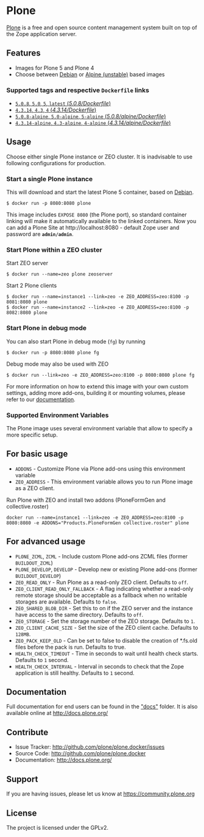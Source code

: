 # Plone

[Plone](https://plone.org) is a free and open source content management system built on top of the Zope application server.


## Features

- Images for Plone 5 and Plone 4
- Choose between [Debian](https://www.debian.org/) or [Alpine (unstable)](http://www.alpinelinux.org/) based images

### Supported tags and respective `Dockerfile` links

- [`5.0.8`, `5.0`, `5`, `latest` (*5.0.8/Dockerfile*)](https://github.com/plone/plone.docker/blob/master/5.0/5.0.8/debian/Dockerfile)
- [`4.3.14`, `4.3`, `4` (*4.3.14/Dockerfile*)](https://github.com/plone/plone.docker/blob/master/4.3/4.3.14/debian/Dockerfile)
- [`5.0.8-alpine`, `5.0-alpine`, `5-alpine` (*5.0.8/alpine/Dockerfile*)](https://github.com/plone/plone.docker/blob/master/5.0/5.0.8/alpine/Dockerfile)
- [`4.3.14-alpine`, `4.3-alpine`, `4-alpine` (*4.3.14/alpine/Dockerfile*)](https://github.com/plone/plone.docker/blob/master/4.3/4.3.14/alpine/Dockerfile)

## Usage

Choose either single Plone instance or ZEO cluster. It is inadvisable to use following configurations for production. 

### Start a single Plone instance

This will download and start the latest Plone 5 container, based on [Debian](https://www.debian.org/).

```console
$ docker run -p 8080:8080 plone
```

This image includes `EXPOSE 8080` (the Plone port), so standard container linking will make it automatically available to the linked containers. Now you can add a Plone Site at http://localhost:8080 - default Zope user and password are **`admin/admin`**.

### Start Plone within a ZEO cluster

Start ZEO server

```console
$ docker run --name=zeo plone zeoserver
```

Start 2 Plone clients

```console
$ docker run --name=instance1 --link=zeo -e ZEO_ADDRESS=zeo:8100 -p 8081:8080 plone
$ docker run --name=instance2 --link=zeo -e ZEO_ADDRESS=zeo:8100 -p 8082:8080 plone
```

### Start Plone in debug mode

You can also start Plone in debug mode (`fg`) by running

```console
$ docker run -p 8080:8080 plone fg
```

Debug mode may also be used with ZEO

```console
$ docker run --link=zeo -e ZEO_ADDRESS=zeo:8100 -p 8080:8080 plone fg
```

For more information on how to extend this image with your own custom settings, adding more add-ons, building it or mounting volumes, please refer to our [documentation](https://github.com/plone/plone.docker/tree/master/docs).

### Supported Environment Variables

The Plone image uses several environment variable that allow to specify a more specific setup.

## For basic usage

* `ADDONS` - Customize Plone via Plone add-ons using this environment variable
* `ZEO_ADDRESS` - This environment variable allows you to run Plone image as a ZEO client.

Run Plone with ZEO and install two addons (PloneFormGen and collective.roster)

```console
docker run --name=instance1 --link=zeo -e ZEO_ADDRESS=zeo:8100 -p 8080:8080 -e ADDONS="Products.PloneFormGen collective.roster" plone
```

## For advanced usage

* `PLONE_ZCML`, `ZCML` - Include custom Plone add-ons ZCML files (former `BUILDOUT_ZCML`)
* `PLONE_DEVELOP`, `DEVELOP` - Develop new or existing Plone add-ons (former `BUILDOUT_DEVELOP`)
* `ZEO_READ_ONLY` - Run Plone as a read-only ZEO client. Defaults to `off`.
* `ZEO_CLIENT_READ_ONLY_FALLBACK` - A flag indicating whether a read-only remote storage should be acceptable as a fallback when no writable storages are available. Defaults to `false`.
* `ZEO_SHARED_BLOB_DIR` - Set this to on if the ZEO server and the instance have access to the same directory. Defaults to `off`.
* `ZEO_STORAGE` - Set the storage number of the ZEO storage. Defaults to `1`.
* `ZEO_CLIENT_CACHE_SIZE` - Set the size of the ZEO client cache. Defaults to `128MB`.
* `ZEO_PACK_KEEP_OLD` - Can be set to false to disable the creation of *.fs.old files before the pack is run. Defaults to true.
* `HEALTH_CHECK_TIMEOUT` - Time in seconds to wait until health check starts. Defaults to `1` second.
* `HEALTH_CHECK_INTERVAL` - Interval in seconds to check that the Zope application is still healthy. Defaults to `1` second.

## Documentation

Full documentation for end users can be found in the ["docs"](https://github.com/plone/plone.docker/tree/master/docs) folder.
It is also available online at http://docs.plone.org/


## Contribute


- Issue Tracker: http://github.com/plone/plone.docker/issues
- Source Code: http://github.com/plone/plone.docker
- Documentation: http://docs.plone.org/

## Support


If you are having issues, please let us know at https://community.plone.org

## License

The project is licensed under the GPLv2.
